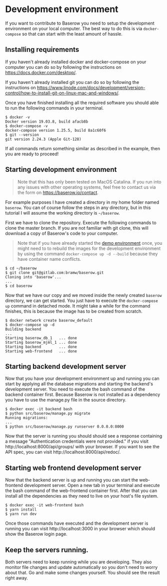# Development environment

If you want to contribute to Baserow you need to setup the development environment on 
your local computer. The best way to do this is via `docker-compose` so that can start
with the least amount of hassle.

## Installing requirements

If you haven't already installed docker and docker-compose on your computer you can do
so by following the instructions on https://docs.docker.com/desktop/.

If you haven't already installed git you can do so by following the instructions on 
https://www.linode.com/docs/development/version-control/how-to-install-git-on-linux-mac-and-windows/.

Once you have finished installing all the required software you should able to run the
following commands in your terminal.

```
$ docker -v
Docker version 19.03.8, build afacb8b
$ docker-compose -v
docker-compose version 1.25.5, build 8a1c60f6
$ git --version
git version 2.24.3 (Apple Git-128)
```

If all commands return something similar as described in the example, then you are 
ready to proceed!

## Starting development environment

> Note that this has only been tested on MacOS Catalina. If you run into any issues 
> with other operating systems, feel free to contact us via the form on
> https://baserow.io/contact.

For example purposes I have created a directory in my home folder named `baserow`. You 
can of course follow the steps in any directory, but in this tutorial I will assume
the working directory is `~/baserow`.

First we have to clone the repository. Execute the following commands to clone the 
master branch. If you are not familiar with git clone, this will download a copy of
Baserow's code to your computer.

> Note that if you have already started the 
> [demo environment](../guides/demo-environment.md) once, you might need to to rebuild 
> the images for the development environment by using the command 
> `docker-compose up -d --build` because they have container name conflicts.

```
$ cd ~/baserow
$ git clone git@gitlab.com:bramw/baserow.git
Cloning into 'baserow'...
...
$ cd baserow
```

Now that we have our copy and we moved inside the newly created `baserow` directory, we 
can get started. You just have to execute the `docker-compose up` command in detached 
mode. It might take a while for the command finishes, this is because the image has to 
be created from scratch.

```
$ docker network create baserow_default
$ docker-compose up -d
Building backend
...
Starting baserow_db_1   ... done
Starting baserow_mjml_1 ... done
Starting backend        ... done
Starting web-frontend   ... done
```

## Starting backend development server

Now that you have your development environment up and running you can start by applying
all the database migrations and starting the backend's development server. You need to
execute the bash command of the backend container first. Because Baserow is not 
installed as a dependency you have to use the manage.py file in the source directory.

```
$ docker exec -it backend bash
$ python src/baserow/manage.py migrate
Running migrations:
...
$ python src/baserow/manage.py runserver 0.0.0.0:8000
```

Now that the server is running you should should see a response containing a message
"Authentication credentials were not provided." if you visit 
http://localhost:8000/api/groups/ with your browser. If you want to see the API spec, 
you can visit http://localhost:8000/api/redoc/.

## Starting web frontend development server

Now that the backend server is up and running you can start the web-frontend 
development server. Open a new tab in your terminal and execute the bash command of the
web-frontend container first. After that you can install all the dependencies as they
need to live on your host's file system.

```
$ docker exec -it web-frontend bash
$ yarn install
$ yarn run dev
```

Once those commands have executed and the development server is running you can visit 
http://localhost:3000 in your browser which should show the Baserow login page.

## Keep the servers running.

Both servers need to keep running while you are developing. They also monitor file 
changes and update automatically so you don't need to worry about that. Go and make 
some changes yourself. You should see the result right away.
